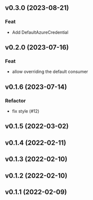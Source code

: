 ## v0.3.0 (2023-08-21)

### Feat

- Add DefaultAzureCredential

## v0.2.0 (2023-07-16)

### Feat

- allow overriding the default consumer

## v0.1.6 (2023-07-14)

### Refactor

- fix style (#12)

## v0.1.5 (2022-03-02)

## v0.1.4 (2022-02-11)

## v0.1.3 (2022-02-10)

## v0.1.2 (2022-02-10)

## v0.1.1 (2022-02-09)
